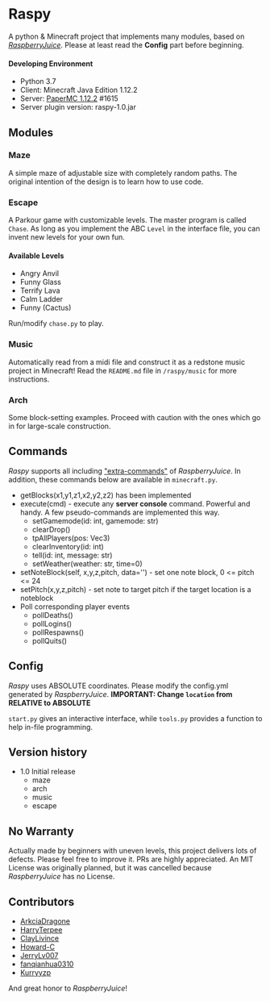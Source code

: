 # Raspy

A python & Minecraft project that implements many modules, based on [*RaspberryJuice*](https://github.com/zhuowei/RaspberryJuice). Please at least read the **Config** part before beginning.

#### Developing Environment
 - Python 3.7
 - Client: Minecraft Java Edition 1.12.2
 - Server: [PaperMC 1.12.2](https://papermc.io/downloads#Paper-1.12) #1615
 - Server plugin version: raspy-1.0.jar

## Modules

### Maze

A simple maze of adjustable size with completely random paths. The original intention of the design is to learn how to use code.

### Escape

A Parkour game with customizable levels. The master program is called `Chase`. As long as you implement the ABC `Level` in the interface file, you can invent new levels for your own fun.

#### Available Levels
 - Angry Anvil
 - Funny Glass
 - Terrify Lava
 - Calm Ladder
 - Funny (Cactus)

Run/modify `chase.py` to play.

### Music

Automatically read from a midi file and construct it as a redstone music project in Minecraft! Read the `README.md` file in `/raspy/music` for more instructions.
 
### Arch

Some block-setting examples. Proceed with caution with the ones which go in for large-scale construction.

## Commands

*Raspy* supports all including ["extra-commands"](https://github.com/zhuowei/RaspberryJuice/#extra-commands) of *RaspberryJuice*. In addition, these commands below are available in `minecraft.py`.

 - getBlocks(x1,y1,z1,x2,y2,z2) has been implemented
 - execute(cmd) - execute any **server console** command. Powerful and handy. A few pseudo-commands are implemented this way.
     - setGamemode(id: int, gamemode: str)
     - clearDrop()
     - tpAllPlayers(pos: Vec3)
     - clearInventory(id: int)
     - tell(id: int, message: str)
     - setWeather(weather: str, time=0)
 - setNoteBlock(self, x,y,z,pitch, data='') - set one note block,  0 <= pitch <= 24
 - setPitch(x,y,z,pitch) - set note to target pitch if the target location is a noteblock
 - Poll corresponding player events
     - pollDeaths()
     - pollLogins()
     - pollRespawns()
     - pollQuits()

## Config

*Raspy* uses ABSOLUTE coordinates. Please modify the config.yml generated by *RaspberryJuice*.
 **IMPORTANT: Change `location` from RELATIVE to ABSOLUTE**

`start.py` gives an interactive interface, while `tools.py` provides a function to help in-file programming.

## Version history

 - 1.0 Initial release
   - maze
   - arch
   - music
   - escape

## No Warranty

Actually made by beginners with uneven levels, this project delivers lots of defects. Please feel free to improve it. PRs are highly appreciated.
An MIT License was originally planned, but it was cancelled because *RaspberryJuice* has no License.

## Contributors

 - [ArkciaDragone](https://github.com/ArkciaDragone/)
 - [HarryTerpee](https://github.com/HarryTerpee)
 - [ClayLivince](https://github.com/ClayLivince)
 - [Howard-C](https://github.com/Howard-C)
 - [JerryLv007](https://github.com/JerryLv007)
 - [fanqianhua0310](https://github.com/fanqianhua0310)
 - [Kurryyzp](https://github.com/Kurryyzp)

And great honor to *RaspberryJuice*!
